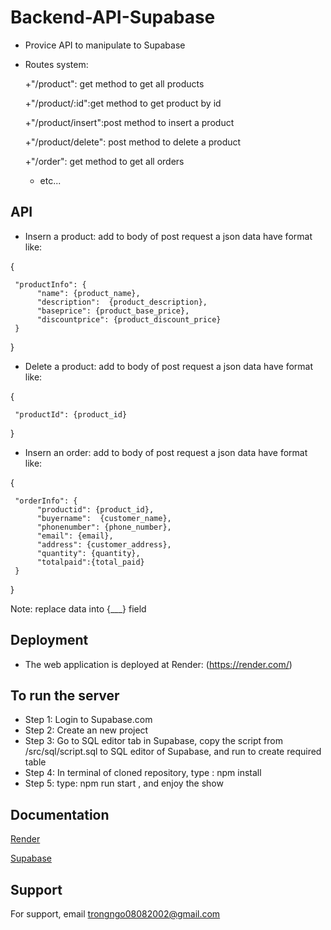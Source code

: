# Backend-API-Supabase

- Provice API to manipulate to Supabase
- Routes system:

  +"/product": get method to get all products
  
  +"/product/:id":get method to get product by id
  
  +"/product/insert":post method to insert a product
  
  +"/product/delete": post method to delete a product
  
  +"/order": get method to get all orders
  
  + etc...

## API
- Insern a product: add to body of post request a json data have format like:

{

     "productInfo": {
          "name": {product_name},
          "description":  {product_description},
          "baseprice": {product_base_price},
          "discountprice": {product_discount_price}
     }
     
}

- Delete a product: add to body of post request a json data have format like:

{

     "productId": {product_id}
     
}

- Insern an order: add to body of post request a json data have format like:

{

     "orderInfo": {
          "productid": {product_id},
          "buyername":  {customer_name},
          "phonenumber": {phone_number},
          "email": {email},
          "address": {customer_address},
          "quantity": {quantity},
          "totalpaid":{total_paid}
     }
     
}

Note: replace data into {___} field


## Deployment
- The web application is deployed at Render: (https://render.com/)

## To run the server
- Step 1: Login to Supabase.com
- Step 2: Create an new project
- Step 3: Go to SQL editor tab in Supabase, copy the script from /src/sql/script.sql to SQL editor of Supabase, and run to create required table
- Step 4: In terminal of cloned repository, type : npm install
- Step 5: type: npm run start  , and enjoy the show

## Documentation

[Render](https://render.com/docs)

[Supabase](https://supabase.com/docs)

## Support

For support, email trongngo08082002@gmail.com
